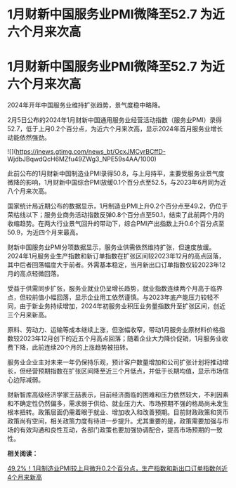 # 1月财新中国服务业PMI微降至52.7 为近六个月来次高

# 1月财新中国服务业PMI微降至52.7 为近六个月来次高

2024年开年中国服务业维持扩张趋势，景气度稳中略降。

2月5日公布的2024年1月财新中国通用服务业经营活动指数（服务业PMI）录得52.7，低于上月0.2个百分点，为近六个月来次高，显示2024年首月服务业增长动能依然强劲。

![](https://inews.gtimg.com/news_bt/OcxJMCyrBCffD-
WjdbJBqwdQcH6MZfu49ZWg3_NPE59s4AA/1000)

此前公布的1月财新中国制造业PMI录得50.8，与上月持平，主要受服务业景气度微降的影响，1月财新中国综合PMI放缓0.1个百分点至52.5，与2023年6月同为近八个月来次高。

国家统计局近期公布的数据显示，1月制造业PMI上升0.2个百分点至49.2，仍位于荣枯线以下；服务业商务活动指数反弹0.8个百分点至50.1，结束了此前两个月的收缩趋势。在两大行业景气回升的带动下，综合PMI产出指数上升0.6个百分点至50.9，为近四个月来最高。

财新中国服务业PMI分项数据显示，服务业供需依然维持扩张，但速度放缓。2024年1月服务业生产指数和新订单指数在扩张区间较2023年12月的高点回落，其中后者回落幅度大于前者。外需基本稳定，当月新出口订单指数仅较2023年12月的高点轻微回落。

受益于供需同步扩张，服务业就业仍呈增长趋势，就业指数连续两个月高于临界点，但较前值小幅回落，显示企业用工依然谨慎。与2023年底产能压力较轻不同，由于新业务持续增加，2024年初服务业积压业务量指数升至扩张区间，创近三个月来新高。

原料、劳动力、运输等成本继续上涨，但涨幅收窄，带动1月服务业原材料价格指数较2023年12月创下的近五个月高点回落；随着企业大力降价促销，1月服务业收费下降，此前连续20个月的上涨趋势被扭转。

服务业企业主对未来一年仍保持乐观，预计客户数量增加和公司扩张计划将推动增长，但经营预期指数在扩张区间降至近三个月低点，并低于长期均值，显示市场信心边际减弱。

财新智库高级经济学家王喆表示，目前经济面临的困难和压力依然较大，不利因素和不确定性仍然偏多，需求弱于供给、就业压力大、市场预期不强的格局尚未发生根本扭转。政策层面仍需着眼于就业、增加收入和改善预期。目前财政政策和货币政策尚有空间，相关政策力度有待进一步提升。尤其重要的是，政策需要加强与市场的有效沟通和良性互动，各部门政策也要加强协调配合，提高市场预期的一致性。

**相关阅读：**

[49.2%！1月制造业PMI较上月微升0.2个百分点，生产指数和新出口订单指数创近4个月来新高](https://news.qq.com/rain/a/20240131A07QBJ00)


